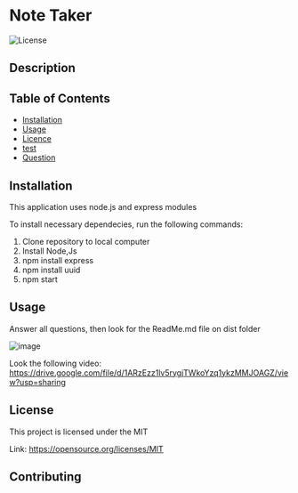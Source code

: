 # Note Taker

  ![License](https://img.shields.io/badge/license-MIT-Blue.svg)
              

  ## Description

  ## Table of Contents

  * [Installation](#installation)
  * [Usage](#usage)
  * [Licence](#license)
  * [test](#test)
  * [Question](#questions)
  
  ## Installation
  This application uses node.js and express modules
  
  To install necessary dependecies, run the following commands: 
  1. Clone repository to local computer
  2. Install Node,Js
  3. npm install express
  4. npm install uuid 
  5. npm start 
  
  ## Usage
  
  Answer all questions, then look for the ReadMe.md file on dist folder
  
  ![image](https://user-images.githubusercontent.com/88918693/137822035-80e4a7c8-6021-497d-83be-72135395bf6f.png)
   
  Look the following video: https://drive.google.com/file/d/1ARzEzz1lv5rygjTWkoYzq1ykzMMJOAGZ/view?usp=sharing

  ## License
  
  This project is licensed under the MIT
  
  Link: https://opensource.org/licenses/MIT
            
   
  ## Contributing 
